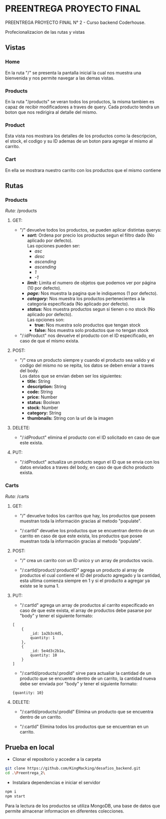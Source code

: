 # PREENTREGA PROYECTO FINAL

PREENTREGA PROYECTO FINAL N° 2 - Curso backend Coderhouse.

Profecionalizacion de las rutas y vistas

## Vistas

### Home
En la ruta "/" se presenta la pantalla inicial la cual nos muestra una bienvenida y nos permite navegar a las demas vistas.

### Products
En la ruta "/products" se veran todos los productos, la misma tambien es capaz de recibir modificadores a traves de query. Cada producto tendra un boton que nos redirigira al detalle del mismo.

### Product
Esta vista nos mostrara los detalles de los productos como la descripcion, el stock, el codigo y su ID ademas de un boton para agregar el mismo al carrito.

### Cart
En ella se mostrara nuestro carrito con los productos que el mismo contiene

## Rutas

### Products

_Ruta:_ /products

1. GET:
    - "/" devuelve todos los productos, se pueden aplicar distintas querys:
        - __*sort:*__ Ordena por precio los productos segun el filtro dado (No aplicado por defecto). </br>
        Las opciones pueden ser:
            - *asc* 
            - *desc* 
            - *ascending*
            - *ascending*
            - *1*
            - *-1*
        - __*limit:*__ Limita el numero de objetos que podemos ver por página (10 por defecto).
        - __*page:*__ Nos muestra la pagina que le indiquemos (1 por defecto).
        - __*category:*__ Nos muestra los productos pertenecientes a la categoria especificada (No aplicado por defecto).
        - __*status:*__ Nos muestra productos segun si tienen o no stock (No aplicado por defecto). </br>
        Las opciones son:
            - __true:__ Nos muestra solo productos que tengan stock
            - __false:__ Nos muestra solo productos que no tengan stock
    - "/:idProduct" nos devuelve el producto con el ID especificado, en caso de que el mismo exista.

2. POST:
    - "/" crea un producto siempre y cuando el producto sea valido y el codigo del mismo no se repita, los datos se deben enviar a traves del body. </br>
    Los datos que se envian deben ser los siguientes:
        - __title:__ String
        - __description:__ String
        - __code:__ String
        - __price:__ Number
        - __status:__ Boolean
        - __stock:__ Number
        - __category:__ String
        - __thumbnails:__ String con la url de la imagen


3. DELETE:
    - "/:idProduct" elimina el producto con el ID solicitado en caso de que este exista.

4. PUT:
    - "/:idProduct" actualiza un producto segun el ID que se envia con los datos enviados a traves del body, en caso de que dicho producto exista.

### Carts

_Ruta:_ /carts

1. GET:
    - "/" devuelve todos los carritos que hay, los productos que poseen muestran toda la información gracias al metodo "populate".

    - "/:cartId" devuelve los productos que se encuentran dentro de un carrito en caso de que este exista, los productos que posee muestran toda la información gracias al metodo "populate".

2. POST:
    - "/" crea un carrito con un ID unico y un array de productos vacio.

    - "/:cartId/product/:productID" agrega un producto al array de productos el cual contiene el ID del producto agregado y la cantidad, esta ultima comienza siempre en 1 y si el producto a agregar ya existe se le suma 1.

3. PUT:
    - "/:cartId" agrega un array de productos al carrito especificado en caso de que este exista, el array de productos debe pasarse por "body" y tener el siguiente formato:
    ```
    [
        {
            _id: 1a2b3c4d5,
            quantity: 1
        },
        {
            _id: 5e4d3c2b1a,
            quantity: 10
        }
    ]
    ```

    - "/:cartId/products/:prodId" sirve para actualiar la cantidad de un producto que se encuentra dentro de un carrito, la cantidad nueva debe ser enviada por "body" y tener el siguiente formato:
    ```
    {quantity: 10}
    ```

4. DELETE:
    - "/:cartId/products/:prodId" Elimina un producto que se encuentra dentro de un carrito.

    - "/:cartId" Elimina todos los productos que se encuentran en un carrito.


## Prueba en local

- Clonar el repositorio y acceder a la carpeta

```sh
git clone https://github.com/KingMacking/desafios_backend.git
cd .\Preentrega_2\
```

- Instalara dependencias e iniciar el servidor

```sh
npm i
npm start
```

Para la lectura de los productos se utiliza MongoDB, una base de datos que permite almacenar informacion en diferentes colecciones.